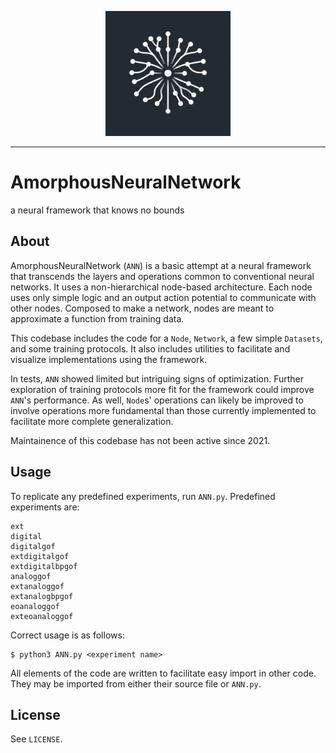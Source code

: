 <p align="center"><img src="https://github.com/nathanbronson/AmorphousNeuralNetwork/blob/main/logo.jpg?raw=true" alt="logo" width="200"/></p>

_____
# AmorphousNeuralNetwork
a neural framework that knows no bounds

## About
AmorphousNeuralNetwork (`ANN`) is a basic attempt at a neural framework that transcends the layers and operations common to conventional neural networks. It uses a non-hierarchical node-based architecture. Each node uses only simple logic and an output action potential to communicate with other nodes. Composed to make a network, nodes are meant to approximate a function from training data.

This codebase includes the code for a `Node`, `Network`, a few simple `Datasets`, and some training protocols. It also includes utilities to facilitate and visualize implementations using the framework.

In tests, `ANN` showed limited but intriguing signs of optimization. Further exploration of training protocols more fit for the framework could improve `ANN`'s performance. As well, `Node`s' operations can likely be improved to involve operations more fundamental than those currently implemented to facilitate more complete generalization.

Maintainence of this codebase has not been active since 2021.

## Usage
To replicate any predefined experiments, run `ANN.py`. Predefined experiments are:
```
ext
digital
digitalgof
extdigitalgof
extdigitalbpgof
analoggof
extanaloggof
extanalogbpgof
eoanaloggof
exteoanaloggof
```
Correct usage is as follows:
```
$ python3 ANN.py <experiment name>
```

All elements of the code are written to facilitate easy import in other code. They may be imported from either their source file or `ANN.py`.

## License
See `LICENSE`.
